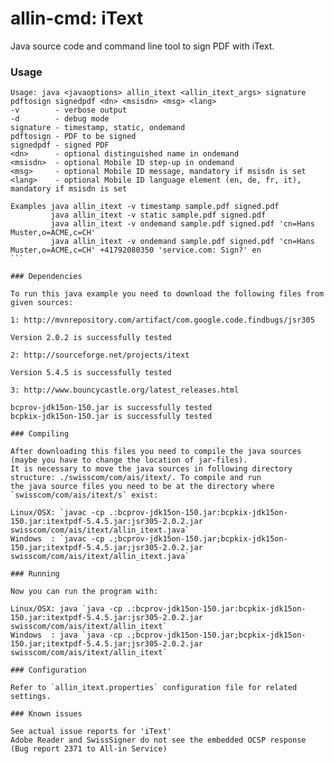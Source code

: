 allin-cmd: iText
============

Java source code and command line tool to sign PDF with iText.

### Usage

````
Usage: java <javaoptions> allin_itext <allin_itext_args> signature pdftosign signedpdf <dn> <msisdn> <msg> <lang>
-v        - verbose output
-d        - debug mode
signature - timestamp, static, ondemand
pdftosign - PDF to be signed
signedpdf - signed PDF
<dn>      - optional distinguished name in ondemand
<msisdn>  - optional Mobile ID step-up in ondemand
<msg>     - optional Mobile ID message, mandatory if msisdn is set
<lang>    - optional Mobile ID language element (en, de, fr, it), mandatory if msisdn is set

Examples java allin_itext -v timestamp sample.pdf signed.pdf
         java allin_itext -v static sample.pdf signed.pdf
         java allin_itext -v ondemand sample.pdf signed.pdf 'cn=Hans Muster,o=ACME,c=CH'
         java allin_itext -v ondemand sample.pdf signed.pdf 'cn=Hans Muster,o=ACME,c=CH' +41792080350 'service.com: Sign?' en
```

### Dependencies

To run this java example you need to download the following files from given sources:

1: http://mvnrepository.com/artifact/com.google.code.findbugs/jsr305

Version 2.0.2 is successfully tested

2: http://sourceforge.net/projects/itext

Version 5.4.5 is successfully tested

3: http://www.bouncycastle.org/latest_releases.html

bcprov-jdk15on-150.jar is successfully tested
bcpkix-jdk15on-150.jar is successfully tested

### Compiling

After downloading this files you need to compile the java sources (maybe you have to change the location of jar-files).
It is necessary to move the java sources in following directory structure: ./swisscom/com/ais/itext/. To compile and run
the java source files you need to be at the directory where `swisscom/com/ais/itext/s` exist:

Linux/OSX: `javac -cp .:bcprov-jdk15on-150.jar:bcpkix-jdk15on-150.jar:itextpdf-5.4.5.jar:jsr305-2.0.2.jar swisscom/com/ais/itext/allin_itext.java`
Windows  : `javac -cp .;bcprov-jdk15on-150.jar;bcpkix-jdk15on-150.jar;itextpdf-5.4.5.jar;jsr305-2.0.2.jar swisscom/com/ais/itext/allin_itext.java`

### Running

Now you can run the program with:

Linux/OSX: java `java -cp .:bcprov-jdk15on-150.jar:bcpkix-jdk15on-150.jar:itextpdf-5.4.5.jar:jsr305-2.0.2.jar swisscom/com/ais/itext/allin_itext`
Windows  : java `java -cp .;bcprov-jdk15on-150.jar;bcpkix-jdk15on-150.jar;itextpdf-5.4.5.jar;jsr305-2.0.2.jar swisscom/com/ais/itext/allin_itext`

### Configuration

Refer to `allin_itext.properties` configuration file for related settings.

### Known issues

See actual issue reports for 'iText'
Adobe Reader and SwissSigner do not see the embedded OCSP response (Bug report 2371 to All-in Service)
